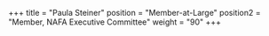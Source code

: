 +++
title     = "Paula Steiner"
position  = "Member-at-Large"
position2 = "Member, NAFA Executive Committee"
weight    = "90"
+++
